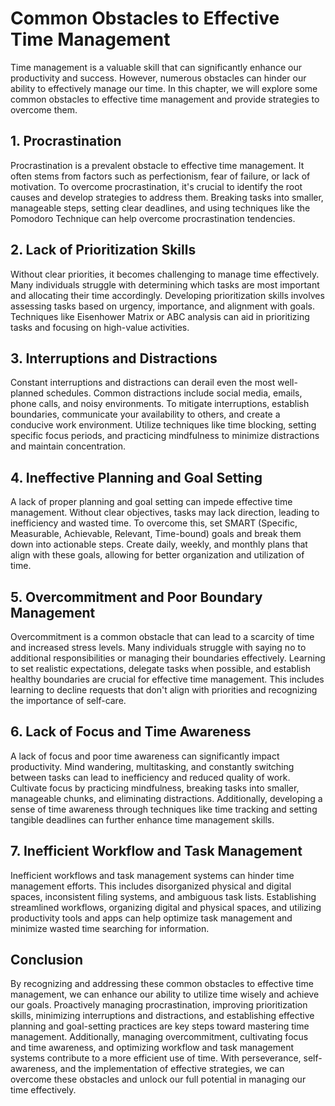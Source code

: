 Common Obstacles to Effective Time Management
========================================================

Time management is a valuable skill that can significantly enhance our productivity and success. However, numerous obstacles can hinder our ability to effectively manage our time. In this chapter, we will explore some common obstacles to effective time management and provide strategies to overcome them.

**1. Procrastination**
----------------------

Procrastination is a prevalent obstacle to effective time management. It often stems from factors such as perfectionism, fear of failure, or lack of motivation. To overcome procrastination, it's crucial to identify the root causes and develop strategies to address them. Breaking tasks into smaller, manageable steps, setting clear deadlines, and using techniques like the Pomodoro Technique can help overcome procrastination tendencies.

**2. Lack of Prioritization Skills**
------------------------------------

Without clear priorities, it becomes challenging to manage time effectively. Many individuals struggle with determining which tasks are most important and allocating their time accordingly. Developing prioritization skills involves assessing tasks based on urgency, importance, and alignment with goals. Techniques like Eisenhower Matrix or ABC analysis can aid in prioritizing tasks and focusing on high-value activities.

**3. Interruptions and Distractions**
-------------------------------------

Constant interruptions and distractions can derail even the most well-planned schedules. Common distractions include social media, emails, phone calls, and noisy environments. To mitigate interruptions, establish boundaries, communicate your availability to others, and create a conducive work environment. Utilize techniques like time blocking, setting specific focus periods, and practicing mindfulness to minimize distractions and maintain concentration.

**4. Ineffective Planning and Goal Setting**
--------------------------------------------

A lack of proper planning and goal setting can impede effective time management. Without clear objectives, tasks may lack direction, leading to inefficiency and wasted time. To overcome this, set SMART (Specific, Measurable, Achievable, Relevant, Time-bound) goals and break them down into actionable steps. Create daily, weekly, and monthly plans that align with these goals, allowing for better organization and utilization of time.

**5. Overcommitment and Poor Boundary Management**
--------------------------------------------------

Overcommitment is a common obstacle that can lead to a scarcity of time and increased stress levels. Many individuals struggle with saying no to additional responsibilities or managing their boundaries effectively. Learning to set realistic expectations, delegate tasks when possible, and establish healthy boundaries are crucial for effective time management. This includes learning to decline requests that don't align with priorities and recognizing the importance of self-care.

**6. Lack of Focus and Time Awareness**
---------------------------------------

A lack of focus and poor time awareness can significantly impact productivity. Mind wandering, multitasking, and constantly switching between tasks can lead to inefficiency and reduced quality of work. Cultivate focus by practicing mindfulness, breaking tasks into smaller, manageable chunks, and eliminating distractions. Additionally, developing a sense of time awareness through techniques like time tracking and setting tangible deadlines can further enhance time management skills.

**7. Inefficient Workflow and Task Management**
-----------------------------------------------

Inefficient workflows and task management systems can hinder time management efforts. This includes disorganized physical and digital spaces, inconsistent filing systems, and ambiguous task lists. Establishing streamlined workflows, organizing digital and physical spaces, and utilizing productivity tools and apps can help optimize task management and minimize wasted time searching for information.

Conclusion
----------

By recognizing and addressing these common obstacles to effective time management, we can enhance our ability to utilize time wisely and achieve our goals. Proactively managing procrastination, improving prioritization skills, minimizing interruptions and distractions, and establishing effective planning and goal-setting practices are key steps toward mastering time management. Additionally, managing overcommitment, cultivating focus and time awareness, and optimizing workflow and task management systems contribute to a more efficient use of time. With perseverance, self-awareness, and the implementation of effective strategies, we can overcome these obstacles and unlock our full potential in managing our time effectively.
